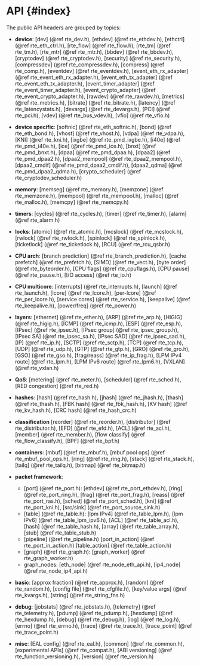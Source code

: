 API {#index}
===

<!--
  SPDX-License-Identifier: BSD-3-Clause
  Copyright(c) 2013-2017 6WIND S.A.
-->

The public API headers are grouped by topics:

- **device**:
  [dev]                (@ref rte_dev.h),
  [ethdev]             (@ref rte_ethdev.h),
  [ethctrl]            (@ref rte_eth_ctrl.h),
  [rte_flow]           (@ref rte_flow.h),
  [rte_tm]             (@ref rte_tm.h),
  [rte_mtr]            (@ref rte_mtr.h),
  [bbdev]              (@ref rte_bbdev.h),
  [cryptodev]          (@ref rte_cryptodev.h),
  [security]           (@ref rte_security.h),
  [compressdev]        (@ref rte_compressdev.h),
  [compress]           (@ref rte_comp.h),
  [eventdev]           (@ref rte_eventdev.h),
  [event_eth_rx_adapter]   (@ref rte_event_eth_rx_adapter.h),
  [event_eth_tx_adapter]   (@ref rte_event_eth_tx_adapter.h),
  [event_timer_adapter]    (@ref rte_event_timer_adapter.h),
  [event_crypto_adapter]   (@ref rte_event_crypto_adapter.h),
  [rawdev]             (@ref rte_rawdev.h),
  [metrics]            (@ref rte_metrics.h),
  [bitrate]            (@ref rte_bitrate.h),
  [latency]            (@ref rte_latencystats.h),
  [devargs]            (@ref rte_devargs.h),
  [PCI]                (@ref rte_pci.h),
  [vdev]               (@ref rte_bus_vdev.h),
  [vfio]               (@ref rte_vfio.h)

- **device specific**:
  [softnic]            (@ref rte_eth_softnic.h),
  [bond]               (@ref rte_eth_bond.h),
  [vhost]              (@ref rte_vhost.h),
  [vdpa]               (@ref rte_vdpa.h),
  [KNI]                (@ref rte_kni.h),
  [ixgbe]              (@ref rte_pmd_ixgbe.h),
  [i40e]               (@ref rte_pmd_i40e.h),
  [ice]                (@ref rte_pmd_ice.h),
  [bnxt]               (@ref rte_pmd_bnxt.h),
  [dpaa]               (@ref rte_pmd_dpaa.h),
  [dpaa2]              (@ref rte_pmd_dpaa2.h),
  [dpaa2_mempool]      (@ref rte_dpaa2_mempool.h),
  [dpaa2_cmdif]        (@ref rte_pmd_dpaa2_cmdif.h),
  [dpaa2_qdma]         (@ref rte_pmd_dpaa2_qdma.h),
  [crypto_scheduler]   (@ref rte_cryptodev_scheduler.h)

- **memory**:
  [memseg]             (@ref rte_memory.h),
  [memzone]            (@ref rte_memzone.h),
  [mempool]            (@ref rte_mempool.h),
  [malloc]             (@ref rte_malloc.h),
  [memcpy]             (@ref rte_memcpy.h)

- **timers**:
  [cycles]             (@ref rte_cycles.h),
  [timer]              (@ref rte_timer.h),
  [alarm]              (@ref rte_alarm.h)

- **locks**:
  [atomic]             (@ref rte_atomic.h),
  [mcslock]            (@ref rte_mcslock.h),
  [rwlock]             (@ref rte_rwlock.h),
  [spinlock]           (@ref rte_spinlock.h),
  [ticketlock]         (@ref rte_ticketlock.h),
  [RCU]                (@ref rte_rcu_qsbr.h)

- **CPU arch**:
  [branch prediction]  (@ref rte_branch_prediction.h),
  [cache prefetch]     (@ref rte_prefetch.h),
  [SIMD]               (@ref rte_vect.h),
  [byte order]         (@ref rte_byteorder.h),
  [CPU flags]          (@ref rte_cpuflags.h),
  [CPU pause]          (@ref rte_pause.h),
  [I/O access]         (@ref rte_io.h)

- **CPU multicore**:
  [interrupts]         (@ref rte_interrupts.h),
  [launch]             (@ref rte_launch.h),
  [lcore]              (@ref rte_lcore.h),
  [per-lcore]          (@ref rte_per_lcore.h),
  [service cores]      (@ref rte_service.h),
  [keepalive]          (@ref rte_keepalive.h),
  [power/freq]         (@ref rte_power.h)

- **layers**:
  [ethernet]           (@ref rte_ether.h),
  [ARP]                (@ref rte_arp.h),
  [HIGIG]              (@ref rte_higig.h),
  [ICMP]               (@ref rte_icmp.h),
  [ESP]                (@ref rte_esp.h),
  [IPsec]              (@ref rte_ipsec.h),
  [IPsec group]        (@ref rte_ipsec_group.h),
  [IPsec SA]           (@ref rte_ipsec_sa.h),
  [IPsec SAD]          (@ref rte_ipsec_sad.h),
  [IP]                 (@ref rte_ip.h),
  [SCTP]               (@ref rte_sctp.h),
  [TCP]                (@ref rte_tcp.h),
  [UDP]                (@ref rte_udp.h),
  [GTP]                (@ref rte_gtp.h),
  [GRO]                (@ref rte_gro.h),
  [GSO]                (@ref rte_gso.h),
  [frag/reass]         (@ref rte_ip_frag.h),
  [LPM IPv4 route]     (@ref rte_lpm.h),
  [LPM IPv6 route]     (@ref rte_lpm6.h),
  [VXLAN]              (@ref rte_vxlan.h)

- **QoS**:
  [metering]           (@ref rte_meter.h),
  [scheduler]          (@ref rte_sched.h),
  [RED congestion]     (@ref rte_red.h)

- **hashes**:
  [hash]               (@ref rte_hash.h),
  [jhash]              (@ref rte_jhash.h),
  [thash]              (@ref rte_thash.h),
  [FBK hash]           (@ref rte_fbk_hash.h),
  [KV hash]        (@ref rte_kv_hash.h),
  [CRC hash]           (@ref rte_hash_crc.h)

- **classification**
  [reorder]            (@ref rte_reorder.h),
  [distributor]        (@ref rte_distributor.h),
  [EFD]                (@ref rte_efd.h),
  [ACL]                (@ref rte_acl.h),
  [member]             (@ref rte_member.h),
  [flow classify]      (@ref rte_flow_classify.h),
  [BPF]                (@ref rte_bpf.h)

- **containers**:
  [mbuf]               (@ref rte_mbuf.h),
  [mbuf pool ops]      (@ref rte_mbuf_pool_ops.h),
  [ring]               (@ref rte_ring.h),
  [stack]              (@ref rte_stack.h),
  [tailq]              (@ref rte_tailq.h),
  [bitmap]             (@ref rte_bitmap.h)

- **packet framework**:
  * [port]             (@ref rte_port.h):
    [ethdev]           (@ref rte_port_ethdev.h),
    [ring]             (@ref rte_port_ring.h),
    [frag]             (@ref rte_port_frag.h),
    [reass]            (@ref rte_port_ras.h),
    [sched]            (@ref rte_port_sched.h),
    [kni]              (@ref rte_port_kni.h),
    [src/sink]         (@ref rte_port_source_sink.h)
  * [table]            (@ref rte_table.h):
    [lpm IPv4]         (@ref rte_table_lpm.h),
    [lpm IPv6]         (@ref rte_table_lpm_ipv6.h),
    [ACL]              (@ref rte_table_acl.h),
    [hash]             (@ref rte_table_hash.h),
    [array]            (@ref rte_table_array.h),
    [stub]             (@ref rte_table_stub.h)
  * [pipeline]         (@ref rte_pipeline.h)
    [port_in_action]   (@ref rte_port_in_action.h)
    [table_action]     (@ref rte_table_action.h)
  * [graph]            (@ref rte_graph.h):
    [graph_worker]     (@ref rte_graph_worker.h)
  * graph_nodes:
    [eth_node]         (@ref rte_node_eth_api.h),
    [ip4_node]         (@ref rte_node_ip4_api.h)

- **basic**:
  [approx fraction]    (@ref rte_approx.h),
  [random]             (@ref rte_random.h),
  [config file]        (@ref rte_cfgfile.h),
  [key/value args]     (@ref rte_kvargs.h),
  [string]             (@ref rte_string_fns.h)

- **debug**:
  [jobstats]           (@ref rte_jobstats.h),
  [telemetry]          (@ref rte_telemetry.h),
  [pdump]              (@ref rte_pdump.h),
  [hexdump]            (@ref rte_hexdump.h),
  [debug]              (@ref rte_debug.h),
  [log]                (@ref rte_log.h),
  [errno]              (@ref rte_errno.h),
  [trace]              (@ref rte_trace.h),
  [trace_point]        (@ref rte_trace_point.h)

- **misc**:
  [EAL config]         (@ref rte_eal.h),
  [common]             (@ref rte_common.h),
  [experimental APIs]  (@ref rte_compat.h),
  [ABI versioning]     (@ref rte_function_versioning.h),
  [version]            (@ref rte_version.h)
